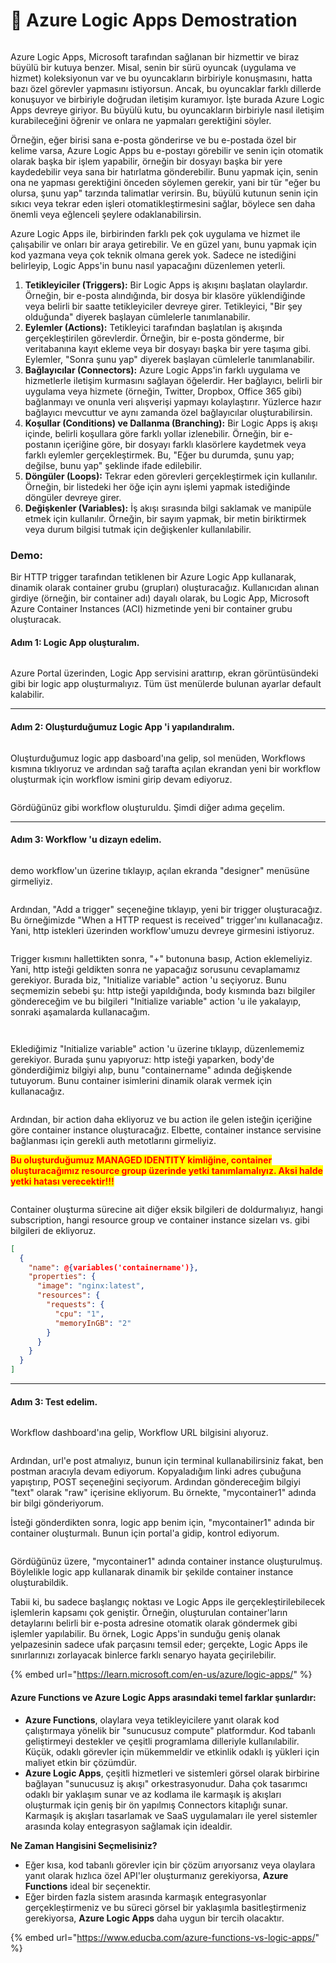 # 💪 Azure Logic Apps Demostration

<figure><img src="../.gitbook/assets/azure-logic-apps.webp" alt=""><figcaption></figcaption></figure>

Azure Logic Apps, Microsoft tarafından sağlanan bir hizmettir ve biraz büyülü bir kutuya benzer. Misal, senin bir sürü oyuncak (uygulama ve hizmet) koleksiyonun var ve bu oyuncakların birbiriyle konuşmasını, hatta bazı özel görevler yapmasını istiyorsun. Ancak, bu oyuncaklar farklı dillerde konuşuyor ve birbiriyle doğrudan iletişim kuramıyor. İşte burada Azure Logic Apps devreye giriyor. Bu büyülü kutu, bu oyuncakların birbiriyle nasıl iletişim kurabileceğini öğrenir ve onlara ne yapmaları gerektiğini söyler.

Örneğin, eğer birisi sana e-posta gönderirse ve bu e-postada özel bir kelime varsa, Azure Logic Apps bu e-postayı görebilir ve senin için otomatik olarak başka bir işlem yapabilir, örneğin bir dosyayı başka bir yere kaydedebilir veya sana bir hatırlatma gönderebilir. Bunu yapmak için, senin ona ne yapması gerektiğini önceden söylemen gerekir, yani bir tür "eğer bu olursa, şunu yap" tarzında talimatlar verirsin. Bu, büyülü kutunun senin için sıkıcı veya tekrar eden işleri otomatikleştirmesini sağlar, böylece sen daha önemli veya eğlenceli şeylere odaklanabilirsin.

Azure Logic Apps ile, birbirinden farklı pek çok uygulama ve hizmet ile çalışabilir ve onları bir araya getirebilir. Ve en güzel yanı, bunu yapmak için kod yazmana veya çok teknik olmana gerek yok. Sadece ne istediğini belirleyip, Logic Apps'in bunu nasıl yapacağını düzenlemen yeterli.



1. **Tetikleyiciler (Triggers):** Bir Logic Apps iş akışını başlatan olaylardır. Örneğin, bir e-posta alındığında, bir dosya bir klasöre yüklendiğinde veya belirli bir saatte tetikleyiciler devreye girer. Tetikleyici, "Bir şey olduğunda" diyerek başlayan cümlelerle tanımlanabilir.
2. **Eylemler (Actions):** Tetikleyici tarafından başlatılan iş akışında gerçekleştirilen görevlerdir. Örneğin, bir e-posta gönderme, bir veritabanına kayıt ekleme veya bir dosyayı başka bir yere taşıma gibi. Eylemler, "Sonra şunu yap" diyerek başlayan cümlelerle tanımlanabilir.
3. **Bağlayıcılar (Connectors):** Azure Logic Apps'in farklı uygulama ve hizmetlerle iletişim kurmasını sağlayan öğelerdir. Her bağlayıcı, belirli bir uygulama veya hizmete (örneğin, Twitter, Dropbox, Office 365 gibi) bağlanmayı ve onunla veri alışverişi yapmayı kolaylaştırır. Yüzlerce hazır bağlayıcı mevcuttur ve aynı zamanda özel bağlayıcılar oluşturabilirsin.
4. **Koşullar (Conditions) ve Dallanma (Branching):** Bir Logic Apps iş akışı içinde, belirli koşullara göre farklı yollar izlenebilir. Örneğin, bir e-postanın içeriğine göre, bir dosyayı farklı klasörlere kaydetmek veya farklı eylemler gerçekleştirmek. Bu, "Eğer bu durumda, şunu yap; değilse, bunu yap" şeklinde ifade edilebilir.
5. **Döngüler (Loops):** Tekrar eden görevleri gerçekleştirmek için kullanılır. Örneğin, bir listedeki her öğe için aynı işlemi yapmak istediğinde döngüler devreye girer.
6. **Değişkenler (Variables):** İş akışı sırasında bilgi saklamak ve manipüle etmek için kullanılır. Örneğin, bir sayım yapmak, bir metin biriktirmek veya durum bilgisi tutmak için değişkenler kullanılabilir.



### Demo:

Bir HTTP trigger tarafından tetiklenen bir Azure Logic App kullanarak, dinamik olarak container grubu (grupları) oluşturacağız. Kullanıcıdan alınan girdiye (örneğin, bir container adı) dayalı olarak, bu Logic App, Microsoft Azure Container Instances (ACI) hizmetinde yeni bir container grubu oluşturacak.

#### Adım 1: Logic App oluşturalım.

<figure><img src="../.gitbook/assets/image (1) (1) (1).png" alt=""><figcaption></figcaption></figure>

Azure Portal üzerinden, Logic App servisini arattırıp, ekran görüntüsündeki gibi bir logic app oluşturmalıyız. Tüm üst menülerde bulunan ayarlar default kalabilir.&#x20;

***

#### Adım 2: Oluşturduğumuz Logic App 'i yapılandıralım.

<figure><img src="../.gitbook/assets/image (1) (1) (1) (1).png" alt=""><figcaption></figcaption></figure>

Oluşturduğumuz logic app dasboard'ına gelip, sol menüden, Workflows kısmına tıklıyoruz ve ardından sağ tarafta açılan ekrandan yeni bir workflow oluşturmak için workflow ismini girip devam ediyoruz.

<figure><img src="../.gitbook/assets/image (2) (1) (1).png" alt=""><figcaption></figcaption></figure>

Gördüğünüz gibi workflow oluşturuldu. Şimdi diğer adıma geçelim.

***

#### Adım 3: Workflow 'u dizayn edelim.

<figure><img src="../.gitbook/assets/image (3) (1) (1).png" alt=""><figcaption></figcaption></figure>

demo workflow'un üzerine tıklayıp, açılan ekranda "designer" menüsüne girmeliyiz.

<figure><img src="../.gitbook/assets/image (4) (1) (1).png" alt=""><figcaption></figcaption></figure>

Ardından, "Add a trigger" seçeneğine tıklayıp, yeni bir trigger oluşturacağız. Bu örneğimizde "When a HTTP request is received" trigger'ını kullanacağız. Yani, http istekleri üzerinden workflow'umuzu devreye girmesini istiyoruz.

<figure><img src="../.gitbook/assets/image (5) (1) (1).png" alt=""><figcaption></figcaption></figure>

Trigger kısmını hallettikten sonra, "+" butonuna basıp, Action eklemeliyiz. Yani, http isteği geldikten sonra ne yapacağız sorusunu cevaplamamız gerekiyor. Burada biz, "Initialize variable" action 'u seçiyoruz. Bunu seçmemizin sebebi şu: http isteği yapıldığında, body kısmında bazı bilgiler göndereceğim ve bu bilgileri "Initialize variable" action 'u ile yakalayıp, sonraki aşamalarda kullanacağım.

<figure><img src="../.gitbook/assets/image (6) (1) (1).png" alt=""><figcaption></figcaption></figure>

<figure><img src="../.gitbook/assets/image (7) (1) (1).png" alt=""><figcaption></figcaption></figure>

Eklediğimiz "Initialize variable" action 'u üzerine tıklayıp, düzenlememiz gerekiyor. Burada şunu yapıyoruz: http isteği yaparken, body'de gönderdiğimiz bilgiyi alıp, bunu "containername" adında değişkende tutuyorum. Bunu container isimlerini dinamik olarak vermek için kullanacağız.

<figure><img src="../.gitbook/assets/image (9) (1) (1).png" alt=""><figcaption></figcaption></figure>

Ardından, bir action daha ekliyoruz ve bu action ile gelen isteğin içeriğine göre container instance oluşturacağız. Elbette, container instance servisine bağlanması için gerekli auth metotlarını girmeliyiz.&#x20;

<mark style="color:red;">**Bu oluşturduğumuz MANAGED IDENTITY kimliğine, container oluşturacağımız resource group üzerinde yetki tanımlamalıyız. Aksi halde yetki hatası verecektir!!!**</mark>

<figure><img src="../.gitbook/assets/image (10) (1).png" alt=""><figcaption></figcaption></figure>

Container oluşturma sürecine ait diğer eksik bilgileri de doldurmalıyız, hangi subscription, hangi resource group ve container instance sizeları vs. gibi bilgileri de ekliyoruz.

```json
[
  {
    "name": @{variables('containername')},
    "properties": {
      "image": "nginx:latest",
      "resources": {
        "requests": {
          "cpu": "1",
          "memoryInGB": "2"
        }
      }
    }
  }
]
```

***

#### Adım 3: Test edelim.

<figure><img src="../.gitbook/assets/image (11) (1).png" alt=""><figcaption></figcaption></figure>

Workflow dashboard'ına gelip, Workflow URL bilgisini alıyoruz.&#x20;

<figure><img src="../.gitbook/assets/image (7) (2).png" alt=""><figcaption></figcaption></figure>

Ardından, url'e post atmalıyız, bunun için terminal kullanabilirsiniz fakat, ben postman aracıyla devam ediyorum. Kopyaladığım linki adres çubuğuna yapıştırıp, POST seçeneğini seçiyorum. Ardından göndereceğim bilgiyi "text" olarak "raw" içerisine ekliyorum. Bu örnekte, "mycontainer1" adında bir bilgi gönderiyorum.&#x20;

İsteği gönderdikten sonra, logic app benim için, "mycontainer1" adında bir container oluşturmalı. Bunun için portal'a gidip, kontrol ediyorum.



<figure><img src="../.gitbook/assets/image (14) (1).png" alt=""><figcaption></figcaption></figure>

Gördüğünüz üzere, "mycontainer1" adında container instance oluşturulmuş. Böylelikle logic app kullanarak dinamik bir şekilde container instance oluşturabildik.&#x20;



Tabii ki, bu sadece başlangıç noktası ve Logic Apps ile gerçekleştirilebilecek işlemlerin kapsamı çok geniştir. Örneğin, oluşturulan container'ların detaylarını belirli bir e-posta adresine otomatik olarak göndermek gibi işlemler yapılabilir. Bu örnek, Logic Apps'in sunduğu geniş olanak yelpazesinin sadece ufak parçasını temsil eder; gerçekte, Logic Apps ile sınırlarınızı zorlayacak binlerce farklı senaryo hayata geçirilebilir.

{% embed url="https://learn.microsoft.com/en-us/azure/logic-apps/" %}

#### Azure Functions ve Azure Logic Apps arasındaki temel farklar şunlardır:

* **Azure Functions**, olaylara veya tetikleyicilere yanıt olarak kod çalıştırmaya yönelik bir "sunucusuz compute" platformdur. Kod tabanlı geliştirmeyi destekler ve çeşitli programlama dilleriyle kullanılabilir. Küçük, odaklı görevler için mükemmeldir ve etkinlik odaklı iş yükleri için maliyet etkin bir çözümdür.
* **Azure Logic Apps**, çeşitli hizmetleri ve sistemleri görsel olarak birbirine bağlayan "sunucusuz iş akışı" orkestrasyonudur. Daha çok tasarımcı odaklı bir yaklaşım sunar ve az kodlama ile karmaşık iş akışları oluşturmak için geniş bir ön yapılmış Connectors kitaplığı sunar. Karmaşık iş akışları tasarlamak ve SaaS uygulamaları ile yerel sistemler arasında kolay entegrasyon sağlamak için idealdir.

**Ne Zaman Hangisini Seçmelisiniz?**

* Eğer kısa, kod tabanlı görevler için bir çözüm arıyorsanız veya olaylara yanıt olarak hızlıca özel API'ler oluşturmanız gerekiyorsa, **Azure Functions** ideal bir seçenektir.
* Eğer birden fazla sistem arasında karmaşık entegrasyonlar gerçekleştirmeniz ve bu süreci görsel bir yaklaşımla basitleştirmeniz gerekiyorsa, **Azure Logic Apps** daha uygun bir tercih olacaktır.

{% embed url="https://www.educba.com/azure-functions-vs-logic-apps/" %}

